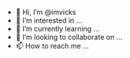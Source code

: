 - 👋 Hi, I’m @imvicks
- 👀 I’m interested in ...
- 🌱 I’m currently learning ...
- 💞️ I’m looking to collaborate on ...
- 📫 How to reach me ...

<!---
imvicks/imvicks is a ✨ special ✨ repository because its `README.md` (this file) appears on your GitHub profile.
You can click the Preview link to take a look at your changes.
--->
